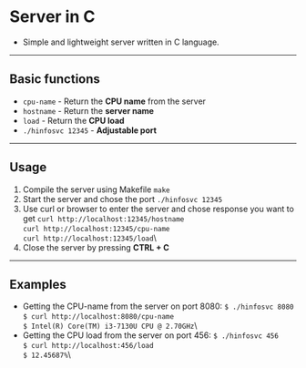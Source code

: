 # Server in C
* Simple and lightweight server written in C language.
---
## Basic functions
* `cpu-name` - Return the **CPU name** from the server
* `hostname` - Return the **server name**
* `load` - Return the **CPU load**
* `./hinfosvc 12345` - **Adjustable port**
---
## Usage
1. Compile the server using Makefile
    `make`
2. Start the server and chose the port
    `./hinfosvc 12345`
3. Use curl or browser to enter the server and chose response you want to get
    `curl http://localhost:12345/hostname`\
    `curl http://localhost:12345/cpu-name`\
    `curl http://localhost:12345/load`\
4. Close the server by pressing **CTRL + C**
---
## Examples
* Getting the CPU-name from the server on port 8080:
`$ ./hinfosvc 8080`\
`$ curl http://localhost:8080/cpu-name`\
`$ Intel(R) Core(TM) i3-7130U CPU @ 2.70GHz`\
* Getting the CPU load from the server on port 456:
`$ ./hinfosvc 456`\
`$ curl http://localhost:456/load`\
`$ 12.45687%`\